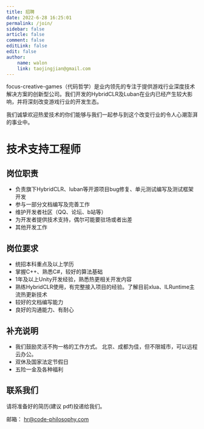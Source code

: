 ```yaml
---
title: 招聘
date: 2022-6-28 16:25:01
permalink: /join/
sidebar: false
article: false
comment: false
editLink: false
edit: false
author:
    name: walon
    link: taojingjian@gmail.com
---
```



focus-creative-games（代码哲学）是业内领先的专注于提供游戏行业深度技术解决方案的创新型公司。我们开发的HybridCLR及Luban在业内已经产生较大影响，并将深刻改变游戏行业的开发生态。

我们诚挚欢迎热爱技术的你们能够与我们一起参与到这个改变行业的令人心潮澎湃的事业中。

# 技术支持工程师

## 岗位职责

- 负责旗下HybridCLR、luban等开源项目bug修复、单元测试编写及测试框架开发
- 参与一部分文档编写及完善工作
- 维护开发者社区（QQ、论坛、b站等）
- 为开发者提供技术支持，偶尔可能要驻场或者出差
- 其他开发工作

## 岗位要求

- 统招本科重点及以上学历
- 掌握C++、熟悉C#，较好的算法基础
- 1年及以上Unity开发经验，熟悉热更相关开发内容
- 熟练HybridCLR使用，有完整接入项目的经验。了解目前xlua、ILRuntime主流热更新技术
- 较好的文档编写能力
- 良好的沟通能力、有耐心

## 补充说明

- 我们鼓励灵活不拘一格的工作方式。 北京、成都为佳，但不限城市，可以远程云办公。
- 双休及国家法定节假日
- 五险一金及各种福利

## 联系我们

请将准备好的简历(建议 pdf)投递给我们。

邮箱： hr@code-philosophy.com

